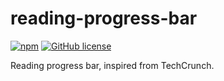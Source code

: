 # reading-progress-bar

[![npm](https://img.shields.io/npm/v/reading-progress-bar.svg)](https://github.com/BalasubramaniM/reading-progress-bar)
[![GitHub license](https://img.shields.io/github/license/BalasubramaniM/reading-progress-bar.svg)](https://github.com/BalasubramaniM/reading-progress-bar/blob/master/LICENSE)

Reading progress bar, inspired from TechCrunch.


